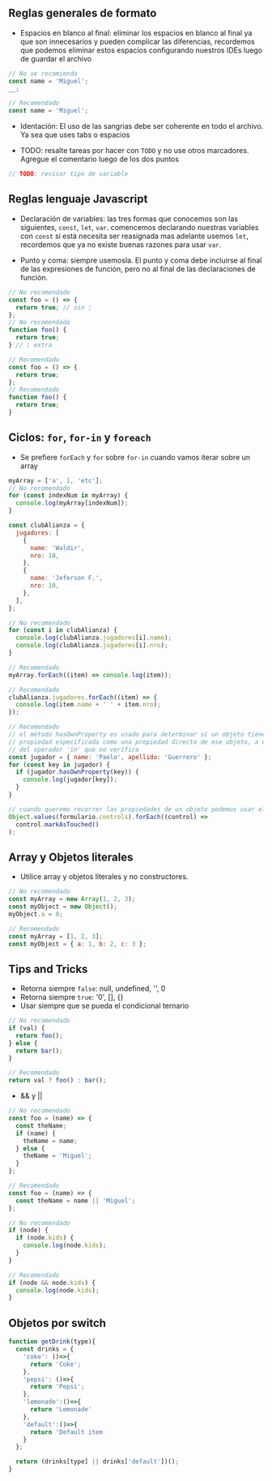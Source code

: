 ## Reglas generales de formato

- Espacios en blanco al final: eliminar los espacios en blanco al final ya que son innecesarios y pueden complicar las diferencias, recordemos que podemos eliminar estos espacios configurando nuestros IDEs luego de guardar el archivo

```javascript
// No se recomienda
const name = 'Miguel';
__;

// Recomendado
const name = 'Miguel';
```

- Identación: El uso de las sangrias debe ser coherente en todo el archivo. Ya sea que uses tabs o espacios

- TODO: resalte tareas por hacer con `TODO` y no use otros marcadores. Agregue el comentario luego de los dos puntos

```javascript
// TODO: revisar tipo de variable
```

## Reglas lenguaje Javascript

- Declaración de variables: las tres formas que conocemos son las siguientes, `const`, `let`, `var`. comencemos declarando nuestras variables con `const` si está necesita ser reasignada mas adelante usemos `let`, recordemos que ya no existe buenas razones para usar `var`.

- Punto y coma: siempre usemosla. El punto y coma debe incluirse al final de las expresiones de función, pero no al final de las declaraciones de función.

```javascript
// No recomendado
const foo = () => {
  return true; // sin ;
};
// No recomendado
function foo() {
  return true;
} // ; extra

// Recomendado
const foo = () => {
  return true;
};
// Recomendado
function foo() {
  return true;
}
```

## Ciclos: `for`, `for-in` y `foreach`

- Se prefiere `forEach` y `for` sobre `for-in` cuando vamos iterar sobre un array

```javascript
myArray = ['a', 1, 'etc'];
// No recomendado
for (const indexNum in myArray) {
  console.log(myArray[indexNum]);
}

const clubAlianza = {
  jugadores: [
    {
      name: 'Waldir',
      nro: 10,
    },
    {
      name: 'Jeferson F.',
      nro: 10,
    },
  ],
};

// No recomendado
for (const i in clubAlianza) {
  console.log(clubAlianza.jugadores[i].name);
  console.log(clubAlianza.jugadores[i].nro);
}

// Recomendado
myArray.forEach((item) => console.log(item));

// Recomendado
clubAlianza.jugadores.forEach((item) => {
  console.log(item.name + ' ' + item.nro);
});

// Recomendado
// el método hasOwnProperty es usado para determinar si un objeto tiene la
// propiedad especificada como una propiedad directa de ese objeto, a diferencia
// del operador 'in' que no verifica
const jugador = { name: 'Paolo', apellido: 'Guerrero' };
for (const key in jugador) {
  if (jugador.hasOwnProperty(key)) {
    console.log(jugador[key]);
  }
}

// cuando queremo recorrer las propiedades de un objeto podemos usar el Object
Object.values(formulario.controls).forEach((control) =>
  control.markAsTouched()
);
```

## Array y Objetos literales

- Utilice array y objetos literales y no constructores.

```javascript
// No recomendado
const myArray = new Array(1, 2, 3);
const myObject = new Object();
myObject.a = 0;

// Recomendado
const myArray = [1, 2, 3];
const myObject = { a: 1, b: 2, c: 3 };
```

## Tips and Tricks

- Retorna siempre `false`: null, undefined, '', 0
- Retorna siempre `true`: '0', [], {}
- Usar siempre que se pueda el condicional ternario

```javascript
// No recomendado
if (val) {
  return foo();
} else {
  return bar();
}

// Recomendado
return val ? foo() : bar();
```

- && y ||

```javascript
// No recomendado
const foo = (name) => {
  const theName;
  if (name) {
    theName = name;
  } else {
    theName = 'Miguel';
  }
};

// Recomendado
const foo = (name) => {
  const theName = name || 'Miguel';
};

// No recomendado
if (node) {
  if (node.kids) {
    console.log(node.kids);
  }
}

// Recomendado
if (node && node.kids) {
  console.log(node.kids);
}
```

## Objetos por switch

```javascript
function getDrink(type){
  const drinks = {
    'coke': ()=>{
      return 'Coke';
    },
    'pepsi': ()=>{
      return 'Pepsi';
    },
    'lemonade':()=>{
      return 'Lemonade'
    },
    'default':()=>{
      return 'Default item
    }
  };

  return (drinks[type] || drinks['default'])();
}
```

